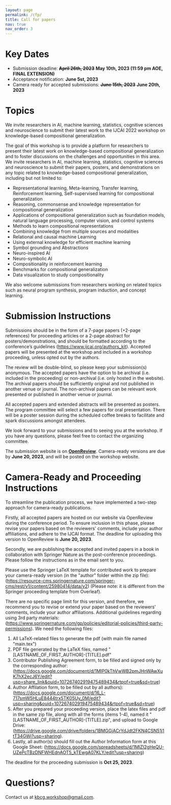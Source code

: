 ```yaml
---
layout: page
permalink: /cfp/
title: Call for papers
nav: true
nav_order: 3
---
```

# Key Dates

* Submission deadline:  **~~April 26th, 2023~~** **May 10th, 2023 (11:59 pm AOE, FINAL EXTENSION)**
* Acceptance notification: **June 5st, 2023**
* Camera ready for accepted submissions: **~~June 15th, 2023~~** **June 20th, 2023**

# Topics

We invite researchers in AI, machine learning, statistics, cognitive sciences and neuroscience to submit their latest work to the IJCAI 2022 workshop on knowledge-based compositional generalization.

The goal of this workshop is to provide a platform for researchers to present their latest work on knowledge-based compositional generalization and to foster discussions on the challenges and opportunities in this area. We invite researchers in AI, machine learning, statistics, cognitive sciences and neuroscience to submit their papers, posters, and demonstrations on any topic related to knowledge-based compositional generalization, including but not limited to:

- Representational learning, Meta-learning, Transfer learning, Reinforcement learning, Self-supervised learning for compositional generalization
- Reasoning, commonsense and knowledge representation for compositional generalization
- Applications of compositional generalization such as foundation models, natural language
  processing, computer vision, and control systems
- Methods to learn compositional representations
- Combining knowledge from multiple sources and modalities
- Relational and causal machine Learning
- Using external knowledge for efficient machine learning
- Symbol grounding and Abstractions
- Neuro-inspired AI
- Neuro-symbolic AI
- Compositionality in reinforcement learning
- Benchmarks for compositional generalization
- Data visualization to study compositionality

We also welcome submissions from researchers working on related topics such as neural program synthesis, program induction, and concept learning.

# Submission Instructions

Submissions should be in the form of a 7-page papers (+2-page references) for proceeding articles or a 2-page abstract for posters/demonstrations, and should be formatted according to the conference’s guidelines (https://www.ijcai.org/authors_kit). Accepted papers will be presented at the workshop and included in a workshop proceeding, unless opted out by the authors.

The review will be double-blind, so please keep your submission(s) anonymous. The accepted papers have the option to be archival (i.e. included in the proceeding) or non-archival (i.e. only hosted in the website). The archival papers should be sufficiently original and not published in another venue or journal. The non-archival papers can be relevant work presented or published in another venue or journal.

All accepted papers and extended abstracts will be presented as posters. The program committee will select a few papers for oral presentation. There will be a poster session during the scheduled coffee breaks to facilitate and spark discussions amongst attendees.

We look forward to your submissions and to seeing you at the workshop. If you have any questions, please feel free to contact the organizing committee.

The submission website is on **[OpenReview](https://openreview.net/group?id=ijcai.org/IJCAI/2023/Workshop/KBCG)**. Camera-ready versions are due by **June 20, 2023**, and will be posted on the workshop website.

# Camera-Ready and Proceeding Instructions

To streamline the publication process, we have implemented a two-step approach for camera-ready publications.

Firstly, all accepted papers are hosted on our website via OpenReview during the conference period. To ensure inclusion in this phase, please revise your papers based on the reviewers' comments, include your author affiliations, and adhere to the IJCAI format. The deadline for uploading this version to OpenReview is **June 20, 2023**.

Secondly, we are publishing the accepted and invited papers in a book in collaboration with Springer Nature as the post-conference proceedings. Please follow the instructions as in the email sent to you.

Please use the Springer LaTeX template for contributed work to prepare your camera-ready version (in the "author" folder within the zip file): (https://resource-cms.springernature.com/springer-cms/rest/v1/content/25980414/data/v2) (Please note: it is different from the Springer proceeding template from Overleaf).

There are no specific page limit for this version, and therefore, we recommend you to revise or extend your paper based on the reviewers' comments, include your author affiliations. Additional guidelines regarding using 3rd party materials: (https://www.springernature.com/gp/policies/editorial-policies/third-party-permissions). We need the following files:

1. All LaTeX-related files to generate the pdf (with main file named "main.tex")
2. PDF file generated by the LaTeX files, named "[LASTNAME_OF_FIRST_AUTHOR]-[TITLE].pdf"
3. Contributor Publishing Agreement form, to be filled and signed only by the corresponding author: (https://docs.google.com/document/d/1MIP0kThVwWB2pmJHnWAwXuK7hX2ecJ6Y/edit?usp=share_link&ouid=107267402919475489434&rtpof=true&sd=true)
4. Author Affilation form, to be filled out by all authors): (https://docs.google.com/document/d/16_L-717smW5HLuE8444trx5TK05Uy_0M/edit?usp=sharing&ouid=107267402919475489434&rtpof=true&sd=true)
5. After you prepared your proceeding version, place the latex files and pdf in the same zip file, along with all the forms (items 1-4), named it "[LASTNAME_OF_FIRST_AUTHOR]-[TITLE].zip",  and upload to Google Drive: (https://drive.google.com/drive/folders/1BMGGiACrYdJdt2FKN4CSN51j1tT34GWi?usp=sharing).
6. Lastly, all author(s) should fill out the Author Information form at this Google Sheet: (https://docs.google.com/spreadsheets/d/1MlZI2gHeQU-UZePcTBzDNFWHEdnAOT5_kTEwgA07KLY/edit?usp=sharing)

The deadline for the proceeding submission is **Oct 25, 2023**.

# Questions?

Contact us at [kbcg.workshop@gmail.com](mailto:kbcg.workshop@gmail.com).
